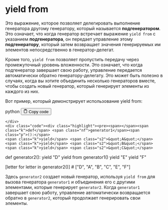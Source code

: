 <h1 id="yieldfrom">yield from</h1>
<p>Это выражение, которое позволяет делегировать выполнение
генератора другому генератору, который называется <strong>подгенератором</strong>. 
Это означает, что когда генератор встречает выражение <code>yield from</code> с указанием <strong>подгенератора</strong>,
он передает управление этому <strong>подгенератору</strong>, 
который затем возвращает значения генерируемых им элементов непосредственно в генератор-делегат.</p>
<p>Кроме того, <code>yield from</code> позволяет пропустить передачу через промежуточный уровень вложенности. 
Это означает, что когда подгенератор завершает свою работу, управление передается автоматически обратно генератору-делегату. 
Это может быть полезно в случаях, когда вы хотите объединить несколько генераторов вместе,
чтобы создать новый генератор, который генерирует элементы из каждого из них.</p>
<p>Вот пример, который демонстрирует использование yield from:</p>
<div class="code-element">
    <div class="lang-line">
        <text>python</text>
        <button class="copy-button"
        onclick="copyCode(this)">
    <svg stroke="currentColor"
         fill="none"
         stroke-width="2"
         viewBox="0 0 24 24"
         stroke-linecap="round"
         stroke-linejoin="round"
         class="h-4 w-4"
         height="1em"
         width="1em"
         xmlns="http://www.w3.org/2000/svg">
        <path d="M16 4h2a2 2 0 0 1 2 2v14a2 2 0 0 1-2 2H6a2 2 0 0 1-2-2V6a2 2 0 0 1 2-2h2"></path>
        <rect x="8" y="2" width="8" height="4" rx="1" ry="1"></rect>
    </svg>
    <text>Copy code</text>
</button>

    </div>
    <div class="code"><div class="highlight"><pre><span></span><span class="k">def</span> <span class="nf">generator1</span><span class="p">():</span>
    <span class="k">yield</span> <span class="s2">&quot;A&quot;</span>
    <span class="k">yield</span> <span class="s2">&quot;B&quot;</span>
    <span class="k">yield</span> <span class="s2">&quot;C&quot;</span>

<span class="k">def</span> <span class="nf">generator2</span><span class="p">():</span>
    <span class="k">yield</span> <span class="s2">&quot;D&quot;</span>
    <span class="k">yield from</span> <span class="n">generator1</span><span class="p">()</span>
    <span class="k">yield</span> <span class="s2">&quot;E&quot;</span>
    <span class="k">yield</span> <span class="s2">&quot;F&quot;</span>

<span class="p">[</span><span class="n">letter</span> <span class="k">for</span> <span class="n">letter</span> <span class="ow">in</span> <span class="n">generator2</span><span class="p">()]</span>
<span class="c1"># [&quot;D&quot;, &quot;A&quot;, &quot;B&quot;, &quot;C&quot;, &quot;E&quot;, &quot;F&quot;]</span>
</pre></div></div>
</div>

<p>Здесь <code>generator2</code> создает новый генератор, используя <code>yield from</code> 
для вызова генератора <code>generator1</code> и объединения его с другими элементами, которые генерирует <code>generator2</code>. 
Когда <code>generator1</code> завершает свою работу, управление автоматически возвращается обратно в <code>generator2</code>,
который продолжает генерировать свои элементы.</p>